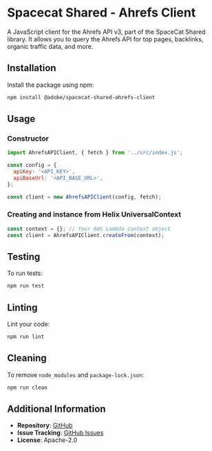 # Spacecat Shared - Ahrefs Client

A JavaScript client for the Ahrefs API v3, part of the SpaceCat Shared library.
It allows you to query the Ahrefs API for top pages, backlinks, organic traffic data, and more.

## Installation

Install the package using npm:

```bash
npm install @adobe/spacecat-shared-ahrefs-client
```

## Usage

### Constructor

```js
import AhrefsAPIClient, { fetch } from '../src/index.js';

const config = {
  apiKey: '<API_KEY>',
  apiBaseUrl: '<API_BASE_URL>',
};

const client = new AhrefsAPIClient(config, fetch);
```

### Creating and instance from Helix UniversalContext

```js
const context = {}; // Your AWS Lambda context object
const client = AhrefsAPIClient.createFrom(context);
```

## Testing

To run tests:

```bash
npm run test
```

## Linting

Lint your code:

```bash
npm run lint
```

## Cleaning

To remove `node_modules` and `package-lock.json`:

```bash
npm run clean
```

## Additional Information

- **Repository**: [GitHub](https://github.com/adobe/spacecat-shared.git)
- **Issue Tracking**: [GitHub Issues](https://github.com/adobe/spacecat-shared/issues)
- **License**: Apache-2.0
